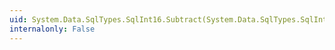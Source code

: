 ```yaml
---
uid: System.Data.SqlTypes.SqlInt16.Subtract(System.Data.SqlTypes.SqlInt16,System.Data.SqlTypes.SqlInt16)
internalonly: False
---
```

